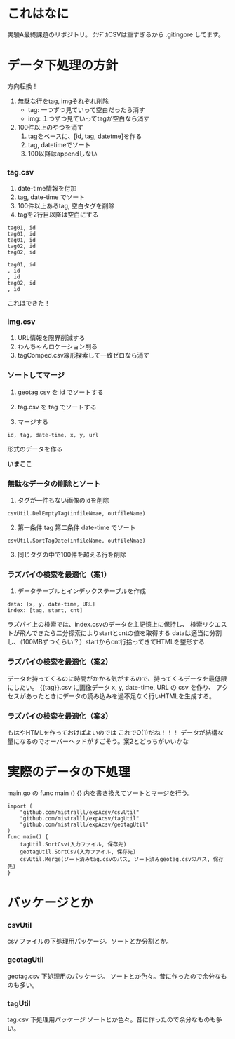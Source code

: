 # これはなに
実験A最終課題のリポジトリ。
ｸｿﾃﾞｶCSVは重すぎるから .gitingore してます。

# データ下処理の方針
方向転換！
1. 無駄な行をtag, imgそれぞれ削除
    * tag: 一つずつ見ていって空白だったら消す
    * img: １つずつ見ていってtagが空白なら消す
2. 100件以上のやつを消す
    1. tagをベースに、[id, tag, datetme]を作る
    2. tag, datetimeでソート
    3. 100以降はappendしない
### tag.csv
1. date-time情報を付加
2. tag, date-time でソート
3. 100件以上あるtag, 空白タグを削除
4. tagを2行目以降は空白にする
```
tag01, id
tag01, id
tag01, id
tag02, id
tag02, id
```
```
tag01, id
, id
, id
tag02, id
, id
```
これはできた！

### img.csv
1. URL情報を限界削減する
2. わんちゃんロケーション削る
3. tagComped.csv線形探索して一致ゼロなら消す


### ソートしてマージ
1. geotag.csv を id でソートする
2. tag.csv を tag でソートする

3. マージする
```
id, tag, date-time, x, y, url
```
形式のデータを作る

**いまここ** 

### 無駄なデータの削除とソート
1. タグが一件もない画像のidを削除
```
csvUtil.DelEmptyTag(infileNmae, outfileName)
```
2. 第一条件 tag 第二条件 date-time でソート
```
csvUtil.SortTagDate(infileName, outfileNmae)
```
3. 同じタグの中で100件を超える行を削除

### ラズパイの検索を最適化（案1）
1. データテーブルとインデックステーブルを作成
```
data: [x, y, date-time, URL]
index: [tag, start, cnt]
```
ラズパイ上の検索では、index.csvのデータを主記憶上に保持し、
検索リクエストが飛んできたら二分探索によりstartとcntの値を取得する
dataは適当に分割し、（100MBずつくらい？）startからcnt行拾ってきてHTMLを整形する

### ラズパイの検索を最適化（案2）
データを持ってくるのに時間がかかる気がするので、持ってくるデータを最低限にしたい。
{{tag}}.csv に画像データ x, y, date-time, URL の csv を作り、
アクセスがあったときにデータの読み込みを過不足なく行いHTMLを生成する。

### ラズパイの検索を最適化（案3）
もはやHTMLを作っておけばよいのでは
これでO(1)だね！！！
データが結構な量になるのでオーバーヘッドがすごそう。案2とどっちがいいかな

# 実際のデータの下処理
main.go の func main () {} 内を書き換えてソートとマージを行う。
```
import (
    "github.com/mistralll/expAcsv/csvUtil"
    "github.com/mistralll/expAcsv/tagUtil"
    "github.com/mistralll/expAcsv/geotagUtil"
)
func main() {
    tagUtil.SortCsv(入力ファイル, 保存先)
    geotagUtil.SortCsv(入力ファイル, 保存先)
    csvUtil.Merge(ソート済みtag.csvのパス, ソート済みgeotag.csvのパス, 保存先)
}
```


# パッケージとか
### csvUtil
csv ファイルの下処理用パッケージ。ソートとか分割とか。

### geotagUtil
geotag.csv 下処理用のパッケージ。
ソートとか色々。昔に作ったので余分なものも多い。

### tagUtil
tag.csv 下処理用パッケージ
ソートとか色々。昔に作ったので余分なものも多い。